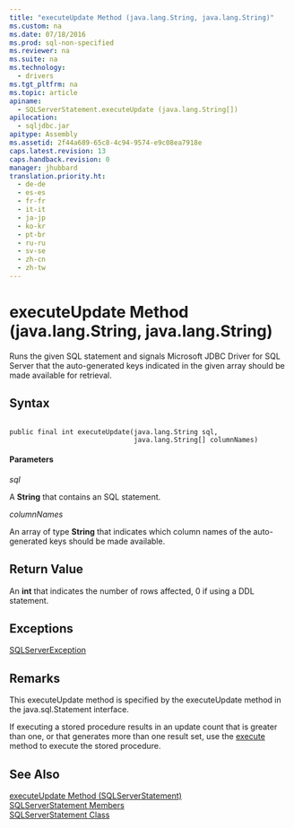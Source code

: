 ```yaml
---
title: "executeUpdate Method (java.lang.String, java.lang.String)"
ms.custom: na
ms.date: 07/18/2016
ms.prod: sql-non-specified
ms.reviewer: na
ms.suite: na
ms.technology: 
  - drivers
ms.tgt_pltfrm: na
ms.topic: article
apiname: 
  - SQLServerStatement.executeUpdate (java.lang.String[])
apilocation: 
  - sqljdbc.jar
apitype: Assembly
ms.assetid: 2f44a689-65c8-4c94-9574-e9c08ea7918e
caps.latest.revision: 13
caps.handback.revision: 0
manager: jhubbard
translation.priority.ht: 
  - de-de
  - es-es
  - fr-fr
  - it-it
  - ja-jp
  - ko-kr
  - pt-br
  - ru-ru
  - sv-se
  - zh-cn
  - zh-tw
---
```

# executeUpdate Method (java.lang.String, java.lang.String)
  Runs the given SQL statement and signals  Microsoft JDBC Driver for SQL Server  that the auto-generated keys indicated in the given array should be made available for retrieval.  
  
## Syntax  
  
```  
  
public final int executeUpdate(java.lang.String sql,  
                               java.lang.String[] columnNames)  
```  
  
#### Parameters  
 *sql*  
  
 A **String** that contains an SQL statement.  
  
 *columnNames*  
  
 An array of type **String** that indicates which column names of the auto-generated keys should be made available.  
  
## Return Value  
 An **int** that indicates the number of rows affected, 0 if using a DDL statement.  
  
## Exceptions  
 [SQLServerException](../content/SQLServerException-Class.md)  
  
## Remarks  
 This executeUpdate method is specified by the executeUpdate method in the java.sql.Statement interface.  
  
 If executing a stored procedure results in an update count that is greater than one, or that generates more than one result set, use the [execute](../content/execute-Method--SQLServerStatement-.md) method to execute the stored procedure.  
  
## See Also  
 [executeUpdate Method &#40;SQLServerStatement&#41;](../content/executeUpdate-Method--SQLServerStatement-.md)   
 [SQLServerStatement Members](../content/SQLServerStatement-Members.md)   
 [SQLServerStatement Class](../content/SQLServerStatement-Class.md)  
  
  
